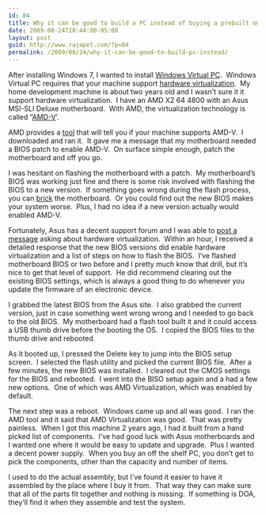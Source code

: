 ```yaml
---
id: 84
title: Why it can be good to build a PC instead of buying a prebuilt one.
date: 2009-08-24T18:44:00-05:00
layout: post
guid: http://www.rajapet.com/?p=84
permalink: /2009/08/24/why-it-can-be-good-to-build-pc-instead/
---
```

After installing Windows 7, I wanted to install [Windows Virtual PC](http://www.microsoft.com/windows/virtual-pc/ "Windows Virtual PC Home Page").  Windows Virtual PC requires that your machine support [hardware virtualization](http://en.wikipedia.org/wiki/X86_virtualization#Hardware_support "Intel and AMD have independently developed virtualization extensions to the x86 architecture. Though not directly compatible with each other, they serve largely the same functions. Either will allow a virtual machine hypervisor to run an unmodified guest operating system without incurring significant emulation performance penalties.").  My home development machine is about two years old and I wasn’t sure it it support hardware virtualization.  I have an AMD X2 64 4800 with an Asus MSI-SLI Deluxe motherboard.  With AMD, the virtualization technology is called “[AMD-V](http://www.amd.com/us/products/technologies/virtualization/Pages/amd-v.aspx "AMD Virtualization (AMD-V™) Technology")’.

AMD provides a [tool](http://support.amd.com/us/Pages/dynamicDetails.aspx?ListID=c5cd2c08-1432-4756-aafa-4d9dc646342f&ItemID=172 "AMD Virtualization™ Technology and Microsoft® Hyper-V™ System Compatibility Check Utility") that will tell you if your machine supports AMD-V.  I downloaded and ran it.  It gave me a message that my motherboard needed a BIOS patch to enable AMD-V.  On surface simple enough, patch the motherboard and off you go.  

I was hesitant on flashing the motherboard with a patch.  My motherboard’s BIOS was working just fine and there is some risk involved with flashing the BIOS to a new version.  If something goes wrong during the flash process, you can [brick](http://en.wiktionary.org/wiki/brick#Verb "To make an electronic device nonfunctional and usually beyond repair") the motherboard.  Or you could find out the new BIOS makes your system worse.  Plus, I had no idea if a new version actually would enabled AMD-V.

Fortunately, Asus has a decent support forum and I was able to [post a message](http://vip.asus.com/forum/view.aspx?id=20090823202545671&board_id=1&model=M2N-SLI+Deluxe&page=1&SLanguage=en-us "Is hardware virtualization supported") asking about hardware virtualization.  Within an hour, I received a detailed response that the new BIOS versions did enable hardware virtualization and a list of steps on how to flash the BIOS.  I’ve flashed motherboard BIOS or two before and I pretty much know that drill, but it’s nice to get that level of support.  He did recommend clearing out the existing BIOS settings, which is always a good thing to do whenever you update the firmware of an electronic device.

I grabbed the latest BIOS from the Asus site.  I also grabbed the current version, just in case something went wrong wrong and I needed to go back to the old BIOS.  My motherboard had a flash tool built it and it could access a USB thumb drive before the booting the OS.  I copied the BIOS files to the thumb drive and rebooted.  

As it booted up, I pressed the Delete key to jump into the BIOS setup screen.  I selected the flash utility and picked the current BIOS file.  After a few minutes, the new BIOS was installed.  I cleared out the CMOS settings for the BIOS and rebooted.  I went into the BISO setup again and a had a few new options.  One of which was AMD Virtualization, which was enabled by default.

The next step was a reboot.  Windows came up and all was good.  I ran the AMD tool and it said that AMD Virtualization was good.  That was pretty painless.  When I got this machine 2 years ago, I had it built from a hand picked list of components.  I’ve had good luck with Asus motherboards and I wanted one where it would be easy to update and upgrade.  Plus I wanted a decent power supply.  When you buy an off the shelf PC, you don’t get to pick the components, other than the capacity and number of items.  

I used to do the actual assembly, but I’ve found it easier to have it assembled by the place where I buy it from.  That way they can make sure that all of the parts fit together and nothing is missing.  If something is DOA, they’ll find it when they assemble and test the system.